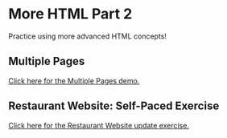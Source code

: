 # More HTML Part 2
Practice using more advanced HTML concepts!

## Multiple Pages
[Click here for the Multiple Pages demo.](MultiplePagesDemo.md)

## Restaurant Website: Self-Paced Exercise
[Click here for the Restaurant Website update exercise.](RestaurantSelfPacedExercises.md)
